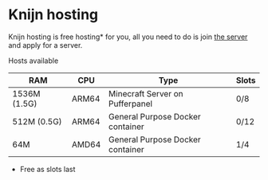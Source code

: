 # Knijn hosting
Knijn hosting is free hosting* for you, all you need to do is join [the server](https://discord.gg/3Cgdtxkchh) and apply for a server.

Hosts available

RAM         |CPU  |Type                             |Slots
------------|-----|---------------------------------|---------|
1536M (1.5G)|ARM64|Minecraft Server on Pufferpanel  |0/8
512M  (0.5G)|ARM64|General Purpose Docker container |0/12
64M         |AMD64|General Purpose Docker container |1/4

* Free as slots last
